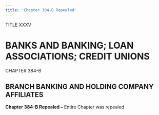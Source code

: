 ```yaml
---
title: 'Chapter 384-B Repealed'
---
```


TITLE XXXV
                                             
BANKS AND BANKING; LOAN ASSOCIATIONS; CREDIT UNIONS
===================================================

CHAPTER 384-B
                                             
BRANCH BANKING AND HOLDING COMPANY AFFILIATES
---------------------------------------------

**Chapter 384-B Repealed –** Entire Chapter was repealed
